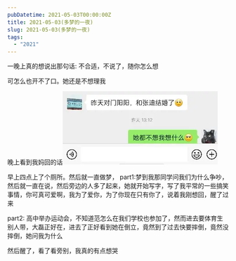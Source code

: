 ```yaml
---
pubDatetime: 2021-05-03T00:00:00Z
title: 2021-05-03(多梦的一夜)
slug: 2021-05-03(多梦的一夜)
tags:
  - "2021"
---
```


一晚上真的想说出那句话:
不合适，不说了，随你怎么想

可怎么也开不了口。她还是不想理我

晚上看到我妈回的话![](../../img/6904315-07001f2731e8fd4c.jpg)

早上四点上了个厕所。然后就一直做梦，
part1:梦到我那同学问我们为什么争吵，然后就一直在说，然后旁边的人多了起来，她就开始写字，写了我平常的一些搞笑事情，你可真可爱啊，我为了爱你，为了你现在只有你了，说着我刚想回，醒了过来

part2: 高中举办运动会，不知道范怎么在我们学校也参加了，然而进去要体育生别人带，大磊正好在，进去了正好看到她在倒立，竟然到了过去快要摔倒，竟然没摔倒，她问我为什么

然后醒了，看了看旁别，我真的有点想哭

